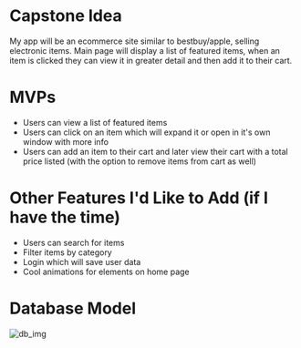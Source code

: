 # Capstone Idea
My app will be an ecommerce site similar to bestbuy/apple, selling electronic items. Main page will display a list of featured items, when an item is clicked they can view it in greater detail and then add it to their cart.

# MVPs
* Users can view a list of featured items
* Users can click on an item which will expand it or open in it's own window with more info
* Users can add an item to their cart and later view their cart with a total price listed (with the option to remove items from cart as well)

# Other Features I'd Like to Add (if I have the time)
* Users can search for items
* Filter items by category
* Login which will save user data
* Cool animations for elements on home page
# Database Model
![db_img](https://user-images.githubusercontent.com/100624501/170320912-034135ff-5f05-4063-8faa-5da44235f639.PNG)
